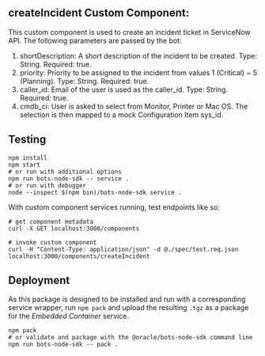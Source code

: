 ## createIncident Custom Component:

This custom component is used to create an incident ticket in ServiceNow API. 
The following parameters are passed by the bot:
1. shortDescription:
  A short description of the incident to be created. Type: String. Required: true.
2. priority: 
  Priority to be assigned to the incident from values 1 (Critical) ~ 5 (Planning). Type: String. Required: true.
3. caller_id: 
  Email of the user is used as the caller_id. Type: String. Required: true.
4. cmdb_ci:
  User is asked to select from Monitor, Printer or Mac OS. The selection is then mapped to a mock Configuration Item sys_id. 


## Testing

```shell
npm install
npm start
# or run with additional options
npm run bots-node-sdk -- service .
# or run with debugger
node --inspect $(npm bin)/bots-node-sdk service .
```

With custom component services running, test endpoints like so:

```shell
# get component metadata
curl -X GET localhost:3000/components

# invoke custom component
curl -H "Content-Type: application/json" -d @./spec/test.req.json localhost:3000/components/createIncident
```

## Deployment

As this package is designed to be installed and run with a corresponding service
wrapper, run `npm pack` and upload the resulting `.tgz` as a package for
the _Embedded Container_ service.

```shell
npm pack
# or validate and package with the @oracle/bots-node-sdk command line
npm run bots-node-sdk -- pack .
```